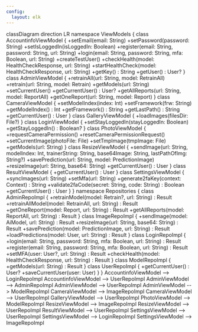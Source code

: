 ```yaml
---
config:
  layout: elk
---
```

classDiagram
direction LR
	namespace ViewModels {
        class AccountinfoViewModel {
	        +setEmail(email: String)
	        +setPassword(password: String)
	        +setIsLoggedIn(isLoggedIn: Boolean)
	        +register(email: String, password: String, url: String)
	        +login(email: String, password: String, mfa: Boolean, url: String)
	        +createTestUser()
	        +checkHealth(model: HealthCheckResponse, url: String)
	        +startHealthCheck(model: HealthCheckResponse, url: String)
	        +getKey() : String
	        +getUser() : User?
        }
        class AdminViewModel {
	        +retrainAll(url: String, model: RetrainAll)
	        +retrain(url: String, model: Retrain)
	        +getModels(url: String)
	        +setCurrentUser()
	        +getCurrentUser() : User?
	        +getAllReports(url: String, model: ReportAll)
	        +getOneReport(url: String, model: Report)
        }
        class CameraViewModel {
	        +setModelIndex(index: Int)
	        +setFramework(frw: String)
	        +getModelIndex() : Int
	        +getFramework() : String
	        +getLastPath() : String
	        +getCurrentUser() : User
        }
        class GalleryViewModel {
	        +loadImages(filesDir: File?)
        }
        class LoginViewModel {
	        +setStayLoggedIn(stayLoggedIn: Boolean)
	        +getStayLoggedIn() : Boolean?
        }
        class PhotoViewModel {
	        +requestCameraPermission()
	        +resetCameraPermissionRequest()
	        +setCurrentImage(photoFile: File)
	        +setTmpImage(tmpImage: File)
	        +getModels(url: String)
        }
        class ResizeViewModel {
	        +sendImage(url: String, modelIndex: Int, trainerString: String, base64Image: String, lastPathOfImg: String?)
	        +savePrediction(url: String, model: PredictionImage)
	        +resizeImage(url: String, base64: String)
	        +getCurrentUser() : User
        }
        class ResultViewModel {
	        +getCurrentUser() : User
        }
        class SettingsViewModel {
	        +syncImages(url: String)
	        +setMfa(url: String)
	        +generate2faKey(context: Context) : String
	        +validate2faCode(secret: String, code: String) : Boolean
	        +getCurrentUser() : User
        }
	}
	namespace Repositories {
        class AdminRepoImpl {
	        +retrainModel(model: Retrain?, url: String) : Result
	        +retrainAllModel(model: RetrainAll, url: String) : Result
	        +getOneReport(model: Report, url: String) : Result
	        +getAllReports(model: ReportAll, url: String) : Result
        }
        class ImageRepoImpl {
	        +sendImage(model: AiModel, url: String) : Result
	        +resizeImage(url: String, base64: String) : Result
	        +savePrediction(model: PredictionImage, url: String) : Result
	        +loadPredictions(model: User, url: String) : Result
        }
        class LoginRepoImpl {
	        +login(email: String, password: String, mfa: Boolean, url: String) : Result
	        +register(email: String, password: String, mfa: Boolean, url: String) : Result
	        +setMFA(user: User?, url: String) : Result
	        +checkHealth(model: HealthCheckResponse, url: String) : Result
        }
        class ModelRepoImpl {
	        +getModels(url: String) : Result
        }
        class UserRepoImpl {
	        +getCurrentUser() : User?
	        +saveCurrentUser(user: User)
        }
	}
    AccountinfoViewModel --> LoginRepoImpl
    AccountinfoViewModel --> UserRepoImpl
    AdminViewModel --> AdminRepoImpl
    AdminViewModel --> UserRepoImpl
    AdminViewModel --> ModelRepoImpl
    CameraViewModel --> ImageRepoImpl
    CameraViewModel --> UserRepoImpl
    GalleryViewModel --> UserRepoImpl
    PhotoViewModel --> ModelRepoImpl
    ResizeViewModel --> ImageRepoImpl
    ResizeViewModel --> UserRepoImpl
    ResultViewModel --> UserRepoImpl
    SettingsViewModel --> UserRepoImpl
    SettingsViewModel --> LoginRepoImpl
    SettingsViewModel --> ImageRepoImpl
